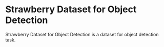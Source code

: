 # Strawberry Dataset for Object Detection

Strawberry Dataset for Object Detection is a dataset for object detection task.